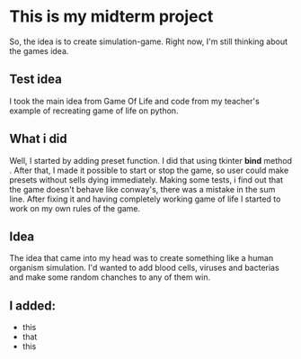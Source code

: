 # This is my midterm project

So, the idea is to create simulation-game.
Right now, I'm still thinking about the games idea. 

## Test idea
I took the main idea from Game Of Life and code from my teacher's example of recreating game of life on python.

## What i did
Well, I started by adding preset function. I did that using tkinter **bind** method . After that, I made it possible to start or stop the game, so user could make presets without sells dying immediately. Making some tests, i find out that the game doesn't behave like conway's, there was a mistake in the sum line. After fixing it and having completely working game of life I started to work on my own rules of the game.

## Idea
The idea that came into my head was to create something like a human organism simulation. I'd wanted to add blood cells, viruses and bacterias and make some random chanches to any of them win. 

## I added:
- this
- that
- this
